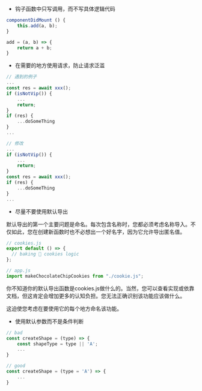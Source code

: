 - 钩子函数中只写调用，而不写具体逻辑代码

```js
componentDidMount () {
    this.add(a, b);
}

add = (a, b) => {
    return a + b;
}
```

- 在需要的地方使用请求，防止请求泛滥

```js
// 遇到的例子
...
const res = await xxx();
if (isNotVip()) {
    ...
    return;
}
if (res) {
    ...doSomeThing
}
...

// 修改
...
if (isNotVip()) {
    ...
    return;
}
const res = await xxx();
if (res) {
    ...doSomeThing
}
...
```

- 尽量不要使用默认导出

默认导出的第一个主要问题是命名。每次包含名称时，您都必须考虑名称导入。不仅如此，您在创建新函数时也不必想出一个好名字，因为它允许导出匿名值。

```js
// cookies.js
export default () => {
  // baking 🍪 cookies logic
};

// app.js
import makeChocolateChipCookies from "./cookie.js";
```
你不知道你的默认导出函数是cookies.js做什么的。当然，您可以查看实现或依靠文档，但这肯定会增加更多的认知负担。您无法正确识别该功能应该做什么。

这迫使您考虑在要使用它的每个地方命名该功能。

- 使用默认参数而不是条件判断
```js
// bad
const createShape = (type) => {
    const shapeType = type || 'A';
    ...
}

// good
const createShape = (type = 'A') => {
    ...
}
```
